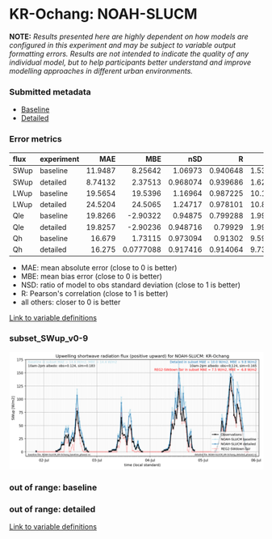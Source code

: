 # KR-Ochang: NOAH-SLUCM

**NOTE:** *Results presented here are highly dependent on how models are configured in this experiment and may be subject to variable output formatting errors. Results are not intended to indicate the quality of any individual model, but to help participants better understand and improve modelling approaches in different urban environments.*

### Submitted metadata

- [Baseline](NOAH-SLUCM_KR-Ochang_baseline_attrs.md)
- [Detailed](NOAH-SLUCM_KR-Ochang_detailed_attrs.md)

### Error metrics

| flux   | experiment   |      MAE |        MBE |      nSD |        R |      5th |     95th |    RMSE |    cRMSE |       AMBE |     1-nSD |       1-R |   nSkewness |   nKurtosis |   Overlap |
|:-------|:-------------|---------:|-----------:|---------:|---------:|---------:|---------:|--------:|---------:|-----------:|----------:|----------:|------------:|------------:|----------:|
| SWup   | baseline     | 11.9487  |  8.25642   | 1.06973  | 0.940648 |  1.53117 | 18.1646  | 19.3348 | 0.363103 |  8.25642   | 0.0697243 | 0.0593525 |   0.580719  |    1.23903  |  0.136027 |
| SWup   | detailed     |  8.74132 |  2.37513   | 0.968074 | 0.939686 |  1.62267 |  3.18828 | 16.6955 | 0.343213 |  2.37513   | 0.031928  | 0.0603137 |   0.581766  |    1.23975  |  0.10943  |
| LWup   | baseline     | 19.5654  | 19.5396    | 1.16964  | 0.987225 | 10.1878  | 51.1219  | 24.8572 | 0.242202 | 19.5396    | 0.169636  | 0.0127753 |   4.36661   |    0.30636  |  0.101935 |
| LWup   | detailed     | 24.5204  | 24.5065    | 1.24717  | 0.978101 | 10.8434  | 71.3038  | 32.6541 | 0.340177 | 24.5065    | 0.247173  | 0.0218995 |   6.25339   |    0.500511 |  0.101106 |
| Qle    | baseline     | 19.8266  | -2.90322   | 0.94875  | 0.799288 |  1.99553 |  5.55119 | 34.3871 | 0.619255 |  2.90322   | 0.0512512 | 0.200712  |   0.140106  |    0.46199  |  0.232722 |
| Qle    | detailed     | 19.8257  | -2.90236   | 0.948716 | 0.79929  |  1.99553 |  5.55119 | 34.3864 | 0.619244 |  2.90236   | 0.0512853 | 0.20071   |   0.140122  |    0.461973 |  0.232722 |
| Qh     | baseline     | 16.679   |  1.73115   | 0.973094 | 0.91302  |  9.59112 |  2.99664 | 27.7225 | 0.412316 |  1.73115   | 0.0269052 | 0.0869805 |   0.0203652 |    0.166528 |  0.11468  |
| Qh     | detailed     | 16.275   |  0.0777088 | 0.917416 | 0.914064 |  9.73705 |  8.5948  | 27.2168 | 0.405584 |  0.0777088 | 0.0825831 | 0.0859361 |   0.0288055 |    0.160662 |  0.124783 |

 - MAE: mean absolute error (close to 0 is better)
 - MBE: mean bias error (close to 0 is better)
 - NSD: ratio of model to obs standard deviation (close to 1 is better)
 - R: Pearson's correlation (close to 1 is better)
 - all others: closer to 0 is better

[Link to variable definitions](../modelattrs/variable_definitions.md)

### <a name="subset_swup_v0-9"></a>subset_SWup_v0-9
[![NOAH-SLUCM_KR-Ochang_subset_SWup_v0-9.png](NOAH-SLUCM_KR-Ochang_subset_SWup_v0-9.png)](NOAH-SLUCM_KR-Ochang_subset_SWup_v0-9.png)

### out of range: baseline


### out of range: detailed



[Link to variable definitions](../modelattrs/variable_definitions.md)

